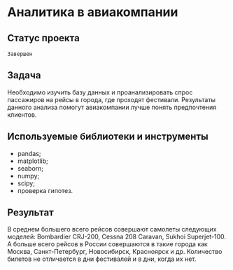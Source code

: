 # Аналитика в авиакомпании

## Статус проекта
`Завершен`

## Задача
Необходимо изучить базу данных и проанализировать спрос пассажиров на рейсы в города, где проходят фестивали. Результаты данного анализа помогут авиакомпании лучше понять предпочтения клиентов.

## Используемые библиотеки и инструменты
- pandas;
- matplotlib;
- seaborn;
- numpy;
- scipy;
- проверка гипотез.

## Результат
В среднем большего всего рейсов совершают самолеты следующих моделей: Bombardier CRJ-200, Cessna 208 Caravan, Sukhoi Superjet-100. А больше всего рейсов в России совершаются в такие города как Москва, Санкт-Петербург, Новосибирск, Красноярск и др. Количество билетов не отличается в дни фестивалей и в дни, когда их нет.
